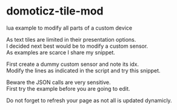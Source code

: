 # domoticz-tile-mod
lua example to modify all parts of a custom device
 
As text tiles are limited in their presentation options.  
I decided next best would be to modify a custom sensor.  
As examples are scarce I share my snippet.  

First create a dummy custom sensor and note its idx.  
Modify the lines as indicated in the script and try this snippet.  

Beware the JSON calls are very sensitive.  
First try the example before you are going to edit.  

Do not forget to refresh your page as not all is updated dynamicly.  
